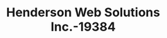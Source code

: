 ---
f_zip-code: 15025
f_state-code: PA
title: Henderson Web Solutions Inc.-19384
f_phone: 412-384-3667
f_city-only: Clairton
f_address: 123 Shellbark Street Clairton
f_location-unique-id: '19384'
slug: henderson-web-solutions-inc.-19384
updated-on: '2024-05-30T13:46:58.046Z'
created-on: '2024-05-30T13:36:59.803Z'
published-on: '2024-05-30T13:54:32.469Z'
f_city-state: cms/city/clairton-pa.md
f_company: cms/company/henderson-web-solutions-inc..md
f_state: cms/state/pennsylvania.md
layout: '[payday-loan].html'
tags: payday-loan
---